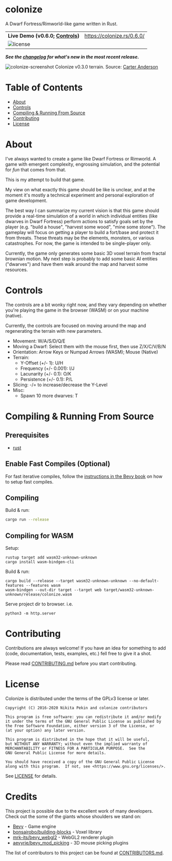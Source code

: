 # colonize

A Dwarf Fortress/Rimworld-like game written in Rust.

<table>
  <tr>
    <td><strong>Live Demo (v0.6.0; <a href="https://github.com/indiv0/colonize#controls">Controls</a>)</strong></td>
    <td><a href="https://colonize.rs/0.6.0/">https://colonize.rs/0.6.0/</td>
  </tr>
  <tr>
    <td colspan="2">
      <img src="https://img.shields.io/badge/license-GPL--3.0--or--later-blue.svg" alt="license"></img>
    </td>
  </tr>
</table>

***See the [changelog] for what's new in the most recent release.***

![colonize-screenshot](https://colonize.rs/colonize-v0.3.0.png "Colonize v0.3.0 - Game scene")
Colonize v0.3.0 terrain. Source: [Carter Anderson](https://github.com/cart)

# Table of Contents

* [About](#about)
* [Controls](#controls)
* [Compiling & Running From Source](#compiling--running-from-source)
* [Contributing](#contributing)
* [License](#license)

# About

I've always wanted to create a game like Dwarf Fortress or Rimworld.
A game with emergent complexity, engrossing simulation, and the potential for _fun_ that comes from that.

This is my attempt to build that game.

My view on what exactly this game should be like is unclear, and at the moment
it's mostly a technical experiment and personal exploration of game development.

The best way I can summarize my current vision is that this game should provide
a real-time simulation of a world in which individual entities (like dwarves in
Dwarf Fortress) perform actions to satisfy goals set by the player (e.g. "build a house",
"harvest some wood", "mine some stone"). The gameplay will focus on getting a
player to build a fort/base and protect it from threats. These threats may be
the elements, monsters, or various catastrophes. For now, the game is intended to
be single-player only.

Currently, the game only generates some basic 3D voxel terrain from fractal brownian motion.
My next step is probably to add some basic AI entities ("dwarves") and have them walk
around the map and harvest some resources.

# Controls

The controls are a bit wonky right now, and they vary depending on whether you're
playing the game in the browser (WASM) or on your machine (native).

Currently, the controls are focused on moving around the map and regenerating
the terrain with new parameters.

- Movement: W/A/S/D/Q/E
- Moving a Dwarf: Select them with the mouse first, then use Z/X/C/V/B/N
- Orientation: Arrow Keys or Numpad Arrows (WASM); Mouse (Native)
- Terrain:
    - Y-Offset (+/- 1): U/H
    - Frequency (+/- 0.001): I/J
    - Lacunarity (+/- 0.1): O/K
    - Persistence (+/- 0.1): P/L
- Slicing: -/= to increase/decrease the Y-Level
- Misc:
    - Spawn 10 more dwarves: T

# Compiling & Running From Source
## Prerequisites

* [rust](https://www.rust-lang.org)

## Enable Fast Compiles (Optional)

For fast iterative compiles, follow the [instructions in the Bevy book](https://bevyengine.org/learn/book/getting-started/setup/#enable-fast-compiles-optional)
on how to setup fast compiles.

## Compiling

Build & run:
```sh
cargo run --release
```

## Compiling for WASM

Setup:
```
rustup target add wasm32-unknown-unknown
cargo install wasm-bindgen-cli
```

Build & run:
```
cargo build --release --target wasm32-unknown-unknown --no-default-features --features wasm
wasm-bindgen --out-dir target --target web target/wasm32-unknown-unknown/release/colonize.wasm
```
Serve project dir to browser. i.e.
```
python3 -m http.server
```

# Contributing

Contributions are always welcome!
If you have an idea for something to add (code, documentation, tests, examples,
etc.) fell free to give it a shot.

Please read [CONTRIBUTING.md][contributing] before you start contributing.

# License

Colonize is distributed under the terms of the GPLv3 license or later.

```
Copyright (C) 2016-2020 Nikita Pekin and colonize contributors

This program is free software: you can redistribute it and/or modify
it under the terms of the GNU General Public License as published by
the Free Software Foundation, either version 3 of the License, or
(at your option) any later version.

This program is distributed in the hope that it will be useful,
but WITHOUT ANY WARRANTY; without even the implied warranty of
MERCHANTABILITY or FITNESS FOR A PARTICULAR PURPOSE.  See the
GNU General Public License for more details.

You should have received a copy of the GNU General Public License
along with this program.  If not, see <https://www.gnu.org/licenses/>.
```

See [LICENSE][license-gpl] for details.

# Credits

This project is possible due to the excellent work of many developers.
Check out the some of the giants whose shoulders we stand on:
* [Bevy](https://bevyengine.org/) - Game engine
* [bonsairobo/building-blocks](https://github.com/bonsairobo/building-blocks) - Voxel library
* [mrk-its/bevy_webgl2](https://github.com/mrk-its/bevy_webgl2) - WebGL2 renderer plugin
* [aevyrie/bevy_mod_picking](https://github.com/aevyrie/bevy_mod_picking) - 3D mouse picking plugins

The list of contributors to this project can be found at
[CONTRIBUTORS.md][contributors].

[changelog]: https://github.com/indiv0/colonize/blob/master/CHANGELOG.md "Changelog"
[contributing]: https://github.com/indiv0/colonize/blob/master/CONTRIBUTING.md "Contribution guide"
[contributors]: https://github.com/indiv0/colonize/blob/master/CONTRIBUTORS.md "List of contributors"
[license-gpl]: https://github.com/indiv0/colonize/blob/master/LICENSE-MIT "GPLv3 license"
